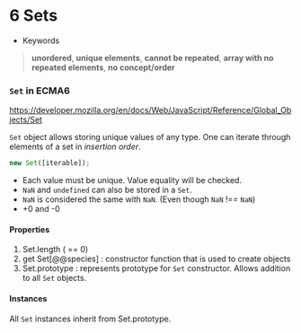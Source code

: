 # 6 Sets

* Keywords
> **unordered**, **unique elements**, **cannot be repeated**, **array with no repeated elements**, **no concept/order**

### `Set` in ECMA6

https://developer.mozilla.org/en/docs/Web/JavaScript/Reference/Global_Objects/Set

`Set` object allows storing unique values of any type. One can iterate through elements of a set in *insertion order*.

```JavaScript
new Set([iterable]);
```

* Each value must be unique. Value equality will be checked.
* `NaN` and `undefined` can also be stored in a `Set`.
* `NaN` is considered the same with `NaN`. (Even though `NaN` !== `NaN`)
* +0 and -0

#### Properties

1. Set.length ( == 0)
2. get Set[@@species] : constructor function that is used to create objects
3. Set.prototype : represents prototype for `Set` constructor. Allows addition to all `Set` objects.

#### Instances

All `Set` instances inherit from Set.prototype.
